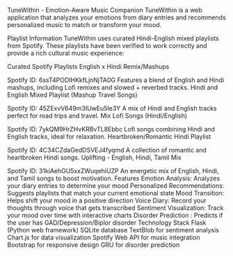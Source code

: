 TuneWithin - Emotion-Aware Music Companion
TuneWithin is a web application that analyzes your emotions from diary entries and recommends personalized music to match or transform your mood.

Playlist Information
TuneWithin uses curated Hindi-English mixed playlists from Spotify. These playlists have been verified to work correctly and provide a rich cultural music experience:

Curated Spotify Playlists
English x Hindi Remix/Mashups

Spotify ID: 6ssT4PODIHKkfLjnNjTA0G
Features a blend of English and Hindi mashups, including Lofi remixes and slowed + reverbed tracks.
Hindi and English Mixed Playlist (Mashup Travel Songs)

Spotify ID: 45ZExvV649m3IUwEu5Ie3Y
A mix of Hindi and English tracks perfect for road trips and travel.
Mix Lofi Songs (Hindi/English)

Spotify ID: 7ykQM9HrZHvKRBvTL8Ebbc
Lofi songs combining Hindi and English tracks, ideal for relaxation.
Heartbroken/Romantic Hindi Playlist

Spotify ID: 4C34CZdaGedDSVEJ4fyqmd
A collection of romantic and heartbroken Hindi songs.
Uplifting - English, Hindi, Tamil Mix

Spotify ID: 31kiAehGU5xxZWuqehiUZP
An energetic mix of English, Hindi, and Tamil songs to boost motivation.
Features
Emotion Analysis: Analyzes your diary entries to determine your mood
Personalized Recommendations: Suggests playlists that match your current emotional state
Mood Transition: Helps shift your mood in a positive direction
Voice Diary: Record your thoughts through voice that gets transcribed
Sentiment Visualization: Track your mood over time with interactive charts
Disorder Prediction : Predicts if the user has GAD/Depression/Biplor disorder
Technology Stack
Flask (Python web framework)
SQLite database
TextBlob for sentiment analysis
Chart.js for data visualization
Spotify Web API for music integration
Bootstrap for responsive design
GRU for disorder prediction

